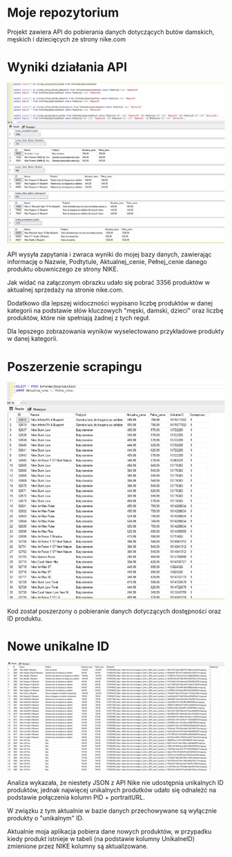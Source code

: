 # Moje repozytorium
Projekt zawiera API do pobierania danych dotyczących butów damskich, męskich i dziecięcych ze strony nike.com

# Wyniki działania API
![Example Image](wynik_scrapowania_nike.JPG)

API wysyła zapytania i zwraca wyniki do mojej bazy danych, zawierając informację o Nazwie, Podtytule, Aktualnej_cenie, Pełnej_cenie danego produktu obuwniczego ze strony NIKE.

Jak widać na załączonym obrazku udało się pobrać 3356 produktów w aktualnej sprzedaży na stronie nike.com. 

Dodatkowo dla lepszej widoczności wypisano liczbę produktów w danej kategorii na podstawie słów kluczowych "męski, damski, dzieci" oraz liczbę produktów, które nie spełniają żadnej z tych reguł.

Dla lepszego zobrazowania wyników wyselectowano przykładowe produkty w danej kategorii.

# Poszerzenie scrapingu
![Example Image](aktualizacjakodu.jpg)

Kod został poszerzony o pobieranie danych dotyczących dostępności oraz ID produktu.

# Nowe unikalne ID
![Example Image](noweunikalneid.jpg)

Analiza wykazała, że niestety JSON z API Nike nie udostępnia unikalnych ID produktów, jednak najwięcej unikalnych produtków udało się odnależć na podstawie połączenia kolumn PID + portraitURL.

W związku z tym aktualnie w bazie danych przechowywane są wyłącznie produkty o "unikalnym" ID. 

Aktualnie moja aplikacja pobiera dane nowych produktów, w przypadku kiedy produkt istnieje w tabeli (na podstawie kolumny UnikalneID) zmienione przez NIKE kolumny są aktualizowane. 


